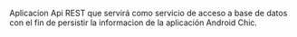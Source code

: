 Aplicacion Api REST que servirá como servicio de acceso a base 
de datos con el fin de persistir la informacion de la aplicación Android Chic.